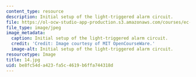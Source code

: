 ```yaml
---
content_type: resource
description: Initial setup of the light-triggered alarm circuit.
file: https://ol-ocw-studio-app-production.s3.amazonaws.com/courses/ec-s06-practical-electronics-fall-2004/be8fc54da423fa5c4619b6ffa744318d_14.jpg
file_type: image/jpeg
image_metadata:
  caption: Initial setup of the light-triggered alarm circuit.
  credit: 'Credit: Image courtesy of MIT OpenCourseWare.'
  image-alt: Initial setup of the light-triggered alarm circuit.
resourcetype: Image
title: 14.jpg
uid: be8fc54d-a423-fa5c-4619-b6ffa744318d
---
```

